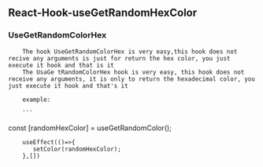 ## React-Hook-useGetRandomHexColor 

 ### UseGetRandomColorHex
        
        The hook UseGetRandomColorHex is very easy,this hook does not recive any arguments is just for return the hex color, you just execute it hook and that is it
        The UsaGe tRandomColorHex hook is very easy, this hook does not receive any arguments, it is only to return the hexadecimal color, you just execute it hook and that's it
        
        example: 
        
        ```
const [randomHexColor]  = useGetRandomColor();    
        
        useEffect(()=>{
           setColor(randomHexColor);
        },[]) 

```
     
